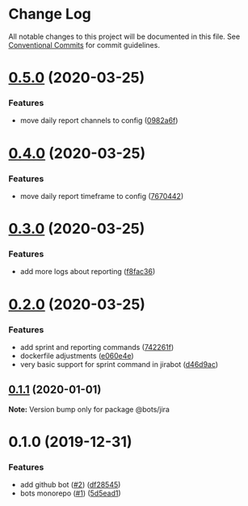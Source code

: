 # Change Log

All notable changes to this project will be documented in this file.
See [Conventional Commits](https://conventionalcommits.org) for commit guidelines.

# [0.5.0](https://github.com/mariusz-kabala/bots/compare/@bots/jira@0.4.0...@bots/jira@0.5.0) (2020-03-25)


### Features

* move daily report channels to config ([0982a6f](https://github.com/mariusz-kabala/bots/commit/0982a6fe91072200b11cddda35de07435cb59036))





# [0.4.0](https://github.com/mariusz-kabala/bots/compare/@bots/jira@0.3.0...@bots/jira@0.4.0) (2020-03-25)


### Features

* move daily report timeframe to config ([7670442](https://github.com/mariusz-kabala/bots/commit/76704428d714f2100944b98e38a4720664b3608c))





# [0.3.0](https://github.com/mariusz-kabala/bots/compare/@bots/jira@0.2.0...@bots/jira@0.3.0) (2020-03-25)


### Features

* add more logs about reporting ([f8fac36](https://github.com/mariusz-kabala/bots/commit/f8fac367e6e08cafa533afe2e021bdc497115272))





# [0.2.0](https://github.com/mariusz-kabala/bots/compare/@bots/jira@0.1.1...@bots/jira@0.2.0) (2020-03-25)


### Features

* add sprint and reporting commands ([742261f](https://github.com/mariusz-kabala/bots/commit/742261fe81c43ecccd28921b3da94c46eccd895f))
* dockerfile adjustments ([e060e4e](https://github.com/mariusz-kabala/bots/commit/e060e4e5ac06bf7c0a93cd9dc2b47b46d26cc615))
* very basic support for sprint command in jirabot ([d46d9ac](https://github.com/mariusz-kabala/bots/commit/d46d9ac1b3c46530c6508ec8469016a27d8d9b88))





## [0.1.1](https://github.com/mariusz-kabala/bots/compare/@bots/jira@0.1.0...@bots/jira@0.1.1) (2020-01-01)

**Note:** Version bump only for package @bots/jira





# 0.1.0 (2019-12-31)


### Features

* add github bot ([#2](https://github.com/mariusz-kabala/bots/issues/2)) ([df28545](https://github.com/mariusz-kabala/bots/commit/df2854521613efbde3a072ff44bf4c588cf80026))
* bots monorepo ([#1](https://github.com/mariusz-kabala/bots/issues/1)) ([5d5ead1](https://github.com/mariusz-kabala/bots/commit/5d5ead1c84395760a2ebd56c8b3561e4f7c873d1))
